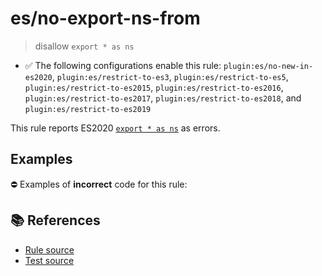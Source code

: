 # es/no-export-ns-from
> disallow `export * as ns`

- ✅ The following configurations enable this rule: `plugin:es/no-new-in-es2020`, `plugin:es/restrict-to-es3`, `plugin:es/restrict-to-es5`, `plugin:es/restrict-to-es2015`, `plugin:es/restrict-to-es2016`, `plugin:es/restrict-to-es2017`, `plugin:es/restrict-to-es2018`, and `plugin:es/restrict-to-es2019`

This rule reports ES2020 [`export * as ns`](https://github.com/tc39/proposal-export-ns-from) as errors.

## Examples

⛔ Examples of **incorrect** code for this rule:

<eslint-playground type="bad" code="/*eslint es/no-export-ns-from: error */
export * as ns from &quot;mod&quot;
" />

## 📚 References

- [Rule source](https://github.com/mysticatea/eslint-plugin-es/blob/v4.0.0/lib/rules/no-export-ns-from.js)
- [Test source](https://github.com/mysticatea/eslint-plugin-es/blob/v4.0.0/tests/lib/rules/no-export-ns-from.js)
